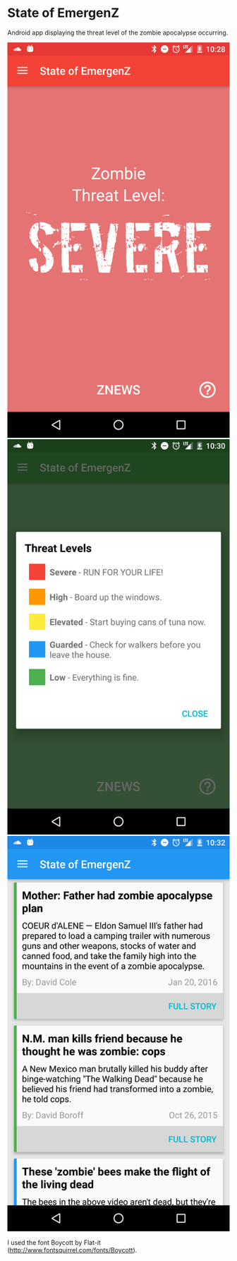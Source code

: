# State of EmergenZ

Android app displaying the threat level of the zombie apocalypse occurring. 

![Low Level Image](screenshots/severe.png?raw=true "Threat Level: Severe")
![Low Level Image](screenshots/threatLevelspng.png?raw=true "Threat Levels")
![Low Level Image](screenshots/news.png?raw=true "News")

I used the font Boycott by Flat-it (http://www.fontsquirrel.com/fonts/Boycott).
